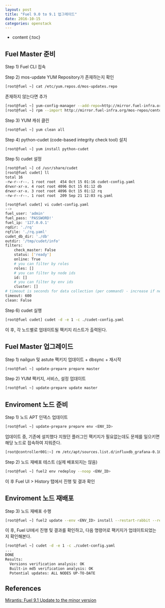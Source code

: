 ```yaml
---
layout: post
title: "Fuel 9.0 to 9.1 업그레이드"
date: 2016-10-15
categories: openstack
---
```


* content
{:toc}

## Fuel Master 준비

Step 1) Fuel CLI 접속

Step 2) mos-update YUM Repository가 존재하는지 확인

```bash
[root@fuel ~] cat /etc/yum.repos.d/mos-updates.repo
```

존재하지 않는다면 추가

```bash
[root@fuel ~] yum-config-manager --add-repo=http://mirror.fuel-infra.org/mos-repos/centos/mos9.0-centos7/updates/x86_64/
[root@fuel ~] rpm --import http://mirror.fuel-infra.org/mos-repos/centos/mos9.0-centos7/updates/RPM-GPG-KEY-mos9.0
```

Step 3) YUM 캐쉬 클린

```bash
[root@fuel ~] yum clean all
```

Step 4) python-cudet (code-based integrity check tool) 설치

```bash
[root@fuel ~] yum install python-cudet
```

Step 5) cudet 설정

```bash
[root@fuel ~] cd /usr/share/cudet
[root@fuel cudet] ll
total 16
-rw-r--r--. 1 root root  454 Oct 15 01:16 cudet-config.yaml
drwxr-xr-x. 4 root root 4096 Oct 15 01:12 db
drwxr-xr-x. 3 root root 4096 Oct 15 01:12 rq
-rw-r--r--. 1 root root  209 Sep 21 12:03 rq.yaml

[root@fuel cudet] vi cudet-config.yaml
-->
fuel_user: 'admin'
fuel_pass: 'PASSWORD!'
fuel_ip: '127.0.0.1'
rqdir: './rq'
rqfile: './rq.yaml'
cudet_db_dir: './db'
outdir: '/tmp/cudet/info'
filters:
    check_master: False
    status: ['ready']
    online: True
    # you can filter by roles
    roles: []
    # you can filter by node ids
    id: []
    # you can filter by env ids
    cluster: []
# timeout is seconds for data collection (per command) - increase if needed
timeout: 600
clean: False
```

Step 6) cudet 실행

```bash
[root@fuel cudet] cudet -d -e 1 -c ./cudet-config.yaml
```

이 후, 각 노드별로 업데이트될 팩키지 리스트가 출력된다.


## Fuel Master 업그레이드

Step 1) nailgun 및 astute 팩키지 업데이트 + dbsync + 재시작

```bash
[root@fuel ~] update-prepare prepare master
```

Step 2) YUM 팩키지, 서비스, 설정 업데이트

```bash
[root@fuel ~] update-prepare update master
```


## Enviroment 노드 준비

Step 1) 노드 APT 인덱스 업데이트

```bash
[root@fuel ~] update-prepare prepare env <ENV_ID>
```

업데이트 중, 기존에 설치했다 지웠던 플러그인 팩키지가 필요없는데도 문제를 일으키면 해당 노드로 접속하여 지워준다.

```bash
[root@controller001:~] rm /etc/apt/sources.list.d/influxdb_grafana-0.10.0.list
```

Step 2) 노드 재배포 테스트 (실제 배포되지는 않음)

```bash
[root@fuel ~] fuel2 env redeploy --noop <ENV_ID>
```

이 후 Fuel UI > History 탭에서 진행 및 결과 확인


## Enviroment 노드 재배포

Step 3) 노드 재배포 수행

```bash
[root@fuel ~] fuel2 update --env <ENV_ID> install --restart-rabbit --restart-mysql
```

이 후, Fuel UI에서 진행 및 결과를 확인하고, 다음 명령어로 팩키지가 업데이트되었는지 확인해본다.

```bash
[root@fuel ~] cudet -d -e 1 -c ./cudet-config.yaml
...
DONE
Results:
  Versions verification analysis: OK
  Built-in md5 verification analysis: OK
  Potential updates: ALL NODES UP-TO-DATE
```

## References

[Mirantis: Fuel 9.1 Update to the minor version](https://docs.mirantis.com/openstack/fuel/fuel-9.1/release-notes/update-product.html)

